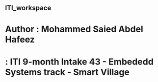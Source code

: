 ## ITI_workspace
# Author : Mohammed Saied Abdel Hafeez
#        : ITI 9-month Intake 43 - Embededd Systems track - Smart Village
